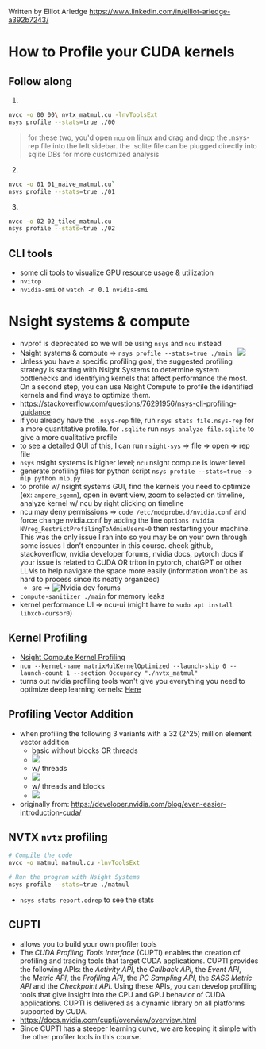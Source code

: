 Written by Elliot Arledge https://www.linkedin.com/in/elliot-arledge-a392b7243/

# How to Profile your CUDA kernels

## Follow along
1. 
```bash
nvcc -o 00 00\ nvtx_matmul.cu -lnvToolsExt
nsys profile --stats=true ./00
```

> for these two, you'd open `ncu` on linux and drag and drop the .nsys-rep file into the left sidebar.
> the .sqlite file can be plugged directly into sqlite DBs for more customized analysis
2. 
```bash
nvcc -o 01 01_naive_matmul.cu`
nsys profile --stats=true ./01
```

3. 
```bash
nvcc -o 02 02_tiled_matmul.cu
nsys profile --stats=true ./02
```

## CLI tools
- some cli tools to visualize GPU resource usage & utilization
- `nvitop`
- `nvidia-smi` or `watch -n 0.1 nvidia-smi`


# Nsight systems & compute
- nvprof is deprecated so we will be using `nsys` and `ncu` instead
- Nsight systems & compute ⇒ `nsys profile --stats=true ./main `
![](../assets/nsight-ui.png)
- Unless you have a specific profiling goal, the suggested profiling strategy is starting with Nsight Systems to determine system bottlenecks and identifying kernels that affect performance the most. On a second step, you can use Nsight Compute to profile the identified kernels and find ways to optimize them.
- https://stackoverflow.com/questions/76291956/nsys-cli-profiling-guidance
- if you already have the `.nsys-rep` file, run `nsys stats file.nsys-rep` for a more quantitative profile. for `.sqlite` run `nsys analyze file.sqlite` to give a more qualitative profile
- to see a detailed GUI of this, I can run `nsight-sys` ⇒ file ⇒ open ⇒ rep file
- `nsys` nsight systems is higher level; `ncu` nsight compute is lower level
- generate profiling files for python script `nsys profile --stats=true -o mlp python mlp.py`
- to profile w/ nsight systems GUI, find the kernels you need to optimize (ex: `ampere_sgemm`), open in event view, zoom to selected on timeline, analyze kernel w/ ncu by right clicking on timeline
- ncu may deny permissions ⇒ `code /etc/modprobe.d/nvidia.conf` and force change nvidia.conf by adding the line `options nvidia NVreg_RestrictProfilingToAdminUsers=0` then restarting your machine. This was the only issue I ran into so you may be on your own through some issues I don’t encounter in this course. check github, stackoverflow, nvidia developer forums, nvidia docs, pytorch docs if your issue is related to CUDA OR triton in pytorch, chatGPT or other LLMs to help navigate the space more easily (information won’t be as hard to process since its neatly organized)
    - src ⇒ ![Nvidia dev forums](https://developer.nvidia.com/nvidia-development-tools-solutions-err_nvgpuctrperm-permission-issue-performance-counters)
- `compute-sanitizer ./main` for memory leaks
- kernel performance UI ⇒ ncu-ui (might have to `sudo apt install libxcb-cursor0`)

## Kernel Profiling
- [Nsight Compute Kernel Profiling](https://docs.nvidia.com/nsight-compute/ProfilingGuide/index.html)
- `ncu --kernel-name matrixMulKernelOptimized --launch-skip 0 --launch-count 1 --section Occupancy "./nvtx_matmul"`
- turns out nvidia profiling tools won't give you everything you need to optimize deep learning kernels: [Here](https://stackoverflow.com/questions/2204527/how-do-you-profile-optimize-cuda-kernels)

## Profiling Vector Addition
- when profiling the following 3 variants with a 32 (2^25) million element vector addition
    - basic without blocks OR threads
    - ![](../assets/prof1.png)
    - w/ threads
    - ![](../assets/prof2.png)
    - w/ threads and blocks
    - ![](../assets/prof3.png)
- originally from: https://developer.nvidia.com/blog/even-easier-introduction-cuda/


## NVTX `nvtx` profiling
```bash
# Compile the code
nvcc -o matmul matmul.cu -lnvToolsExt

# Run the program with Nsight Systems
nsys profile --stats=true ./matmul
```
- `nsys stats report.qdrep` to see the stats


## CUPTI
- allows you to build your own profiler tools
- The *CUDA Profiling Tools Interface* (CUPTI) enables the creation of profiling and tracing tools that target CUDA applications. CUPTI provides the following APIs: the *Activity API*, the *Callback API*, the *Event API*, the *Metric API*, the *Profiling API*, the *PC Sampling API*, the *SASS Metric API* and the *Checkpoint API*. Using these APIs, you can develop profiling tools that give insight into the CPU and GPU behavior of CUDA applications. CUPTI is delivered as a dynamic library on all platforms supported by CUDA.
- https://docs.nvidia.com/cupti/overview/overview.html
- Since CUPTI has a steeper learning curve, we are keeping it simple with the other profiler tools in this course.